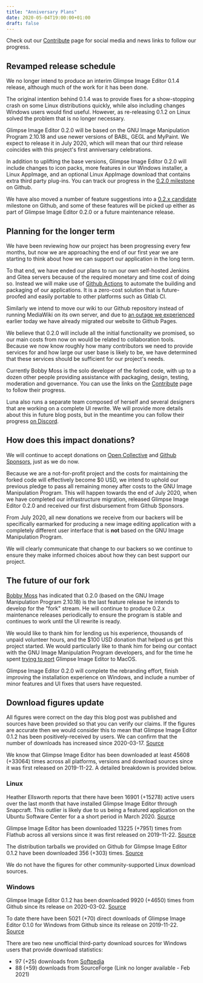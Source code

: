 ```yaml
---
title: "Anniversary Plans"
date: 2020-05-04T19:00:00+01:00
draft: false
---
```

Check out our [Contribute](/contribute/) page for social media and news links to follow our progress.

## Revamped release schedule
We no longer intend to produce an interim Glimpse Image Editor 0.1.4 release, although much of the work for it has been done.

The original intention behind 0.1.4 was to provide fixes for a show-stopping crash on some Linux distributions quickly, while also including changes Windows users would find useful. However, as re-releasing 0.1.2 on Linux solved the problem that is no longer necessary.

Glimpse Image Editor 0.2.0 will be based on the GNU Image Manipulation Program 2.10.18 and use newer versions of BABL, GEGL and MyPaint. We expect to release it in July 2020, which will mean that our third release coincides with this project's first anniversary celebrations.

In addition to uplifting the base versions, Glimpse Image Editor 0.2.0 will include changes to icon packs, more features in our Windows installer, a Linux AppImage, and an optional Linux AppImage download that contains extra third party plug-ins. You can track our progress in the [0.2.0 milestone](https://github.com/glimpse-editor/Glimpse/milestone/12) on Github.

We have also moved a number of feature suggestions into a [0.2.x candidate](https://github.com/glimpse-editor/Glimpse/milestone/5) milestone on Github, and some of these features will be picked up either as part of Glimpse Image Editor 0.2.0 or a future maintenance release.

## Planning for the longer term
We have been reviewing how our project has been progressing every few months, but now we are approaching the end of our first year we are starting to think about how we can support our application in the long term.

To that end, we have ended our plans to run our own self-hosted Jenkins and Gitea servers because of the required monetary and time cost of doing so. Instead we will make use of [Github Actions](https://github.com/features/actions) to automate the building and packaging of our applications. It is a zero-cost solution that is future-proofed and easily portable to other platforms such as Gitlab CI.

Similarly we intend to move our wiki to our Github repository instead of running MediaWiki on its own server, and due to [an outage we experienced](https://github.com/glimpse-editor/Glimpse/issues/395) earlier today we have already migrated our website to Github Pages.

We believe that 0.2.0 will include all the initial functionality we promised, so our main costs from now on would be related to collaboration tools. Because we now know roughly how many contributors we need to provide services for and how large our user base is likely to be, we have determined that these services should be sufficient for our project's needs.

Currently Bobby Moss is the solo developer of the forked code, with up to a dozen other people providing assistance with packaging, design, testing, moderation and governance. You can use the links on the [Contribute](/contribute/) page to follow their progress.

Luna also runs a separate team composed of herself and several designers that are working on a complete UI rewrite. We will provide more details about this in future blog posts, but in the meantime you can follow their progress [on Discord](https://discord.gg/hZhRceq).

## How does this impact donations?
We will continue to accept donations on [Open Collective](https://opencollective.com/glimpse) and [Github Sponsors](https://github.com/sponsors/glimpse-editor), just as we do now.

Because we are a not-for-profit project and the costs for maintaining the forked code will effectively become $0 USD, we intend to uphold our previous pledge to pass all remaining money after costs to the GNU Image Manipulation Program. This will happen towards the end of July 2020, when we have completed our infrastructure migration, released Glimpse Image Editor 0.2.0 and received our first disbursement from Github Sponsors.

From July 2020, all new donations we receive from our backers will be specifically earmarked for producing a new image editing application with a completely different user interface that is **not** based on the GNU Image Manipulation Program.

We will clearly communicate that change to our backers so we continue to ensure they make informed choices about how they can best support our project.

## The future of our fork
[Bobby Moss](https://trechnex.github.io/) has indicated that 0.2.0 (based on the GNU Image Manipulation Program 2.10.18) is the last feature release he intends to develop for the "fork" stream. He will continue to produce 0.2.x maintenance releases periodically to ensure the program is stable and continues to work until the UI rewrite is ready.

We would like to thank him for lending us his experience, thousands of unpaid volunteer hours, and the $100 USD donation that helped us get this project started. We would particularly like to thank him for being our contact with the GNU Image Manipulation Program developers, and for the time he spent [trying to port](https://github.com/glimpse-editor/Glimpse/issues/227#issuecomment-620214794) Glimpse Image Editor to MacOS.

Glimpse Image Editor 0.2.0 will complete the rebranding effort, finish improving the installation experience on Windows, and include a number of minor features and UI fixes that users have requested.

## Download figures update
All figures were correct on the day this blog post was published and sources have been provided so that you can verify our claims. If the figures are accurate then we would consider this to mean that Glimpse Image Editor 0.1.2 has been positively-received by users. We can confirm that the number of downloads has increased since 2020-03-17. [Source](/posts/changing-plans/)

We know that Glimpse Image Editor has been downloaded at least 45608 (+33064) times across all platforms, versions and download sources since it was first released on 2019-11-22. A detailed breakdown is provided below.

### Linux
Heather Ellsworth reports that there have been 16901 (+15278) active users over the last month that have installed Glimpse Image Editor through Snapcraft. This outlier is likely due to us being a featured application on the Ubuntu Software Center for a a short period in March 2020. [Source](/glimpse-snap-2020-05-04.png)

Glimpse Image Editor has been downloaded 13225 (+7951) times from Flathub across all versions since it was first released on 2019-11-22. [Source](https://gitlab.com/ahayzen/flathub-api-stats-generator)

The distribution tarballs we provided on Github for Glimpse Image Editor 0.1.2 have been downloaded 356 (+303) times. [Source](https://somsubhra.github.io/github-release-stats/?username=glimpse-editor&repository=Glimpse)

We do not have the figures for other community-supported Linux download sources.

### Windows
Glimpse Image Editor 0.1.2 has been downloaded 9920 (+4650) times from Github since its release on 2020-03-02. [Source](https://somsubhra.github.io/github-release-stats/?username=glimpse-editor&repository=Glimpse)

To date there have been 5021 (+70) direct downloads of Glimpse Image Editor 0.1.0 for Windows from Github since its release on 2019-11-22. [Source](https://somsubhra.github.io/github-release-stats/?username=glimpse-editor&repository=Glimpse)

There are two new unofficial third-party download sources for Windows users that provide download statistics:

* 97 (+25) downloads from [Softpedia](https://www.softpedia.com/dyn-search.php?search_term=glimpse)
* 88 (+59) downloads from SourceForge (Link no longer available - Feb 2021)
